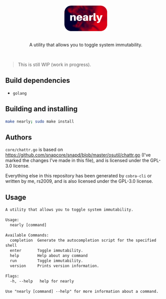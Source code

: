 <div id="top" align="center">
    <br>
    <img src="images/nearly.svg" style="height: 80px;"></img>
    <br><br>
    <p>A utility that allows you to toggle system immutability.</p>
    <br>
</div>

> This is still WIP (work in progress).

## Build dependencies

* `golang`

## Building and installing

```sh
make nearly; sudo make install
```

## Authors
`core/chattr.go` is based on https://github.com/snapcore/snapd/blob/master/osutil/chattr.go (I've marked the changes I've made in this file), and is licensed under the GPL-3.0 license.

Everything else in this repository has been generated by `cobra-cli` or written by me, rs2009, and is also licensed under the GPL-3.0 license.

## Usage
```
A utility that allows you to toggle system immutability.

Usage:
  nearly [command]

Available Commands:
  completion  Generate the autocompletion script for the specified shell
  enter       Toggle immutability.
  help        Help about any command
  run         Toggle immutability.
  version     Prints version information.

Flags:
  -h, --help   help for nearly

Use "nearly [command] --help" for more information about a command.
```
